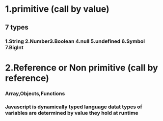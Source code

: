 

# 1.primitive (call by value)
## 7 types
### 1.String 2.Number3.Boolean 4.null 5.undefined 6.Symbol 7.BigInt 


# 2.Reference or Non primitive (call by reference)
### Array,Objects,Functions

### Javascript is dynamically typed language datat types of variables are determined by value they hold at runtime 


